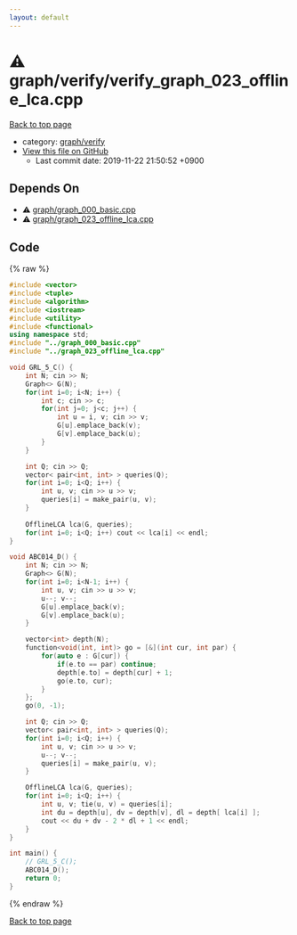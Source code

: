 ```yaml
---
layout: default
---
```


<!-- mathjax config similar to math.stackexchange -->
<script type="text/javascript" async
  src="https://cdnjs.cloudflare.com/ajax/libs/mathjax/2.7.5/MathJax.js?config=TeX-MML-AM_CHTML">
</script>
<script type="text/x-mathjax-config">
  MathJax.Hub.Config({
    TeX: { equationNumbers: { autoNumber: "AMS" }},
    tex2jax: {
      inlineMath: [ ['$','$'] ],
      processEscapes: true
    },
    "HTML-CSS": { matchFontHeight: false },
    displayAlign: "left",
    displayIndent: "2em"
  });
</script>

<script type="text/javascript" src="https://cdnjs.cloudflare.com/ajax/libs/jquery/3.4.1/jquery.min.js"></script>
<script src="https://cdn.jsdelivr.net/npm/jquery-balloon-js@1.1.2/jquery.balloon.min.js" integrity="sha256-ZEYs9VrgAeNuPvs15E39OsyOJaIkXEEt10fzxJ20+2I=" crossorigin="anonymous"></script>
<script type="text/javascript" src="../../../assets/js/copy-button.js"></script>
<link rel="stylesheet" href="../../../assets/css/copy-button.css" />


# :warning: graph/verify/verify_graph_023_offline_lca.cpp
<a href="../../../index.html">Back to top page</a>

* category: <a href="../../../index.html#18777f84943a96e2bda3d93e0ed91d5c">graph/verify</a>
* <a href="{{ site.github.repository_url }}/blob/master/graph/verify/verify_graph_023_offline_lca.cpp">View this file on GitHub</a>
    - Last commit date: 2019-11-22 21:50:52 +0900




## Depends On
* :warning: <a href="../graph_000_basic.cpp.html">graph/graph_000_basic.cpp</a>
* :warning: <a href="../graph_023_offline_lca.cpp.html">graph/graph_023_offline_lca.cpp</a>


## Code
{% raw %}
```cpp
#include <vector>
#include <tuple>
#include <algorithm>
#include <iostream>
#include <utility>
#include <functional>
using namespace std;
#include "../graph_000_basic.cpp"
#include "../graph_023_offline_lca.cpp"

void GRL_5_C() {
    int N; cin >> N;
    Graph<> G(N);
    for(int i=0; i<N; i++) {
        int c; cin >> c;
        for(int j=0; j<c; j++) {
            int u = i, v; cin >> v;
            G[u].emplace_back(v);
            G[v].emplace_back(u);
        }
    }

    int Q; cin >> Q;
    vector< pair<int, int> > queries(Q);
    for(int i=0; i<Q; i++) {
        int u, v; cin >> u >> v;
        queries[i] = make_pair(u, v);
    }
    
    OfflineLCA lca(G, queries);
    for(int i=0; i<Q; i++) cout << lca[i] << endl;
}

void ABC014_D() {
    int N; cin >> N;
    Graph<> G(N);
    for(int i=0; i<N-1; i++) {
        int u, v; cin >> u >> v;
        u--; v--;
        G[u].emplace_back(v);
        G[v].emplace_back(u);
    }

    vector<int> depth(N);
    function<void(int, int)> go = [&](int cur, int par) {
        for(auto e : G[cur]) {
            if(e.to == par) continue;
            depth[e.to] = depth[cur] + 1;
            go(e.to, cur);
        }
    };
    go(0, -1);

    int Q; cin >> Q;
    vector< pair<int, int> > queries(Q);
    for(int i=0; i<Q; i++) {
        int u, v; cin >> u >> v;
        u--; v--;
        queries[i] = make_pair(u, v);
    }

    OfflineLCA lca(G, queries);
    for(int i=0; i<Q; i++) {
        int u, v; tie(u, v) = queries[i];
        int du = depth[u], dv = depth[v], dl = depth[ lca[i] ];
        cout << du + dv - 2 * dl + 1 << endl;
    }
}

int main() {
    // GRL_5_C();
    ABC014_D();
    return 0;
}

```
{% endraw %}

<a href="../../../index.html">Back to top page</a>

